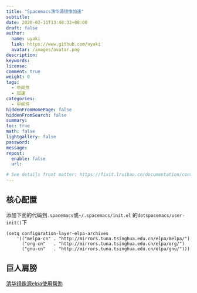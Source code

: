 ```yaml
---
title: "Spacemacs清华源镜像加速"
subtitle: 
date: 2020-02-11T13:48:32+08:00
draft: false
author:
  name: uyaki
  link: https://www.github.com/uyaki
  avatar: /images/avatar.png
description:
keywords: 
license:
comment: true
weight: 0
tags:
  - 中间件 
  - 加速
categories:
  - 中间件
hiddenFromHomePage: false
hiddenFromSearch: false
summary:
toc: true
math: false
lightgallery: false
password:
message:
repost:
  enable: false
  url: 

# See details front matter: https://fixit.lruihao.cn/documentation/content-management/introduction/#front-matter
---
```


<!--more-->
## 核心配置

添加下面的代码到`.spacemacs`或`~/.spacemacs/init.el` 的`dotspacemacs/user-init()`下

```elpa
(setq configuration-layer-elpa-archives
    '(("melpa-cn" . "http://mirrors.tuna.tsinghua.edu.cn/elpa/melpa/")
      ("org-cn"   . "http://mirrors.tuna.tsinghua.edu.cn/elpa/org/")
      ("gnu-cn"   . "http://mirrors.tuna.tsinghua.edu.cn/elpa/gnu/")))
```

## 巨人肩膀
[清华镜像源elpa使用帮助](https://mirror.tuna.tsinghua.edu.cn/help/elpa/)
